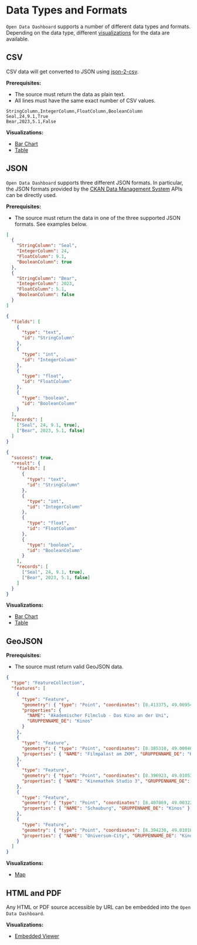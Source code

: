 # Data Types and Formats

`Open Data Dashboard` supports a number of different data types and formats.
Depending on the data type, different [visualizations](visualizations.md) for the data are available.

## CSV

CSV data will get converted to JSON using [json-2-csv](https://www.npmjs.com/package/json-2-csv).

**Prerequisites:**

- The source must return the data as plain text.
- All lines must have the same exact number of CSV values.

````csv title="Example Data" linenums="1"
StringColumn,IntegerColumn,FloatColumn,BooleanColumn
Seal,24,9.1,True
Bear,2023,5.1,False
````

**Visualizations:**

- [Bar Chart](visualizations.md#bar-chart)
- [Table](visualizations.md#table)

## JSON

`Open Data Dashboard` supports three different JSON formats.
In particular, the JSON formats provided by the [CKAN Data Management System](https://ckan.org/) APIs can be directly used.

**Prerequisites:**

- The source must return the data in one of the three supported JSON formats. See examples below.

````json title="Example Data (Format 1)" linenums="1"
[
  {
    "StringColumn": "Seal",
    "IntegerColumn": 24,
    "FloatColumn": 9.1,
    "BooleanColumn": true
  },
  {
    "StringColumn": "Bear",
    "IntegerColumn": 2023,
    "FloatColumn": 5.1,
    "BooleanColumn": false
  }
]
````

````json title="Example Data (Format 2)" linenums="1"
{
  "fields": [
    {
      "type": "text",
      "id": "StringColumn"
    },
    {
      "type": "int",
      "id": "IntegerColumn"
    },
    {
      "type": "float",
      "id": "FloatColumn"
    },
    {
      "type": "boolean",
      "id": "BooleanColumn"
    }
  ],
  "records": [
    ["Seal", 24, 9.1, true],
    ["Bear", 2023, 5.1, false]
  ]
}
````

````json title="Example Data (Format 3)" linenums="1"
{
  "success": true,
  "result": {
    "fields": [
      {
        "type": "text",
        "id": "StringColumn"
      },
      {
        "type": "int",
        "id": "IntegerColumn"
      },
      {
        "type": "float",
        "id": "FloatColumn"
      },
      {
        "type": "boolean",
        "id": "BooleanColumn"
      }
    ],
    "records": [
      ["Seal", 24, 9.1, true],
      ["Bear", 2023, 5.1, false]
    ]
  }
}
````

**Visualizations:**

- [Bar Chart](visualizations.md#bar-chart)
- [Table](visualizations.md#table)

## GeoJSON

**Prerequisites:**

- The source must return valid GeoJSON data.

````json title="Example Data"
{
  "type": "FeatureCollection",
  "features": [
    {
      "type": "Feature",
      "geometry": { "type": "Point", "coordinates": [8.413375, 49.009543] },
      "properties": {
        "NAME": "Akademischer Filmclub - Das Kino an der Uni",
        "GRUPPENNAME_DE": "Kinos"
      }
    },
    {
      "type": "Feature",
      "geometry": { "type": "Point", "coordinates": [8.385310, 49.000467] },
      "properties": { "NAME": "Filmpalast am ZKM", "GRUPPENNAME_DE": "Kinos" }
    },
    {
      "type": "Feature",
      "geometry": { "type": "Point", "coordinates": [8.396923, 49.010530] },
      "properties": { "NAME": "Kinemathek Studio 3", "GRUPPENNAME_DE": "Kinos" }
    },
    {
      "type": "Feature",
      "geometry": { "type": "Point", "coordinates": [8.407869, 49.0032291] },
      "properties": { "NAME": "Schauburg", "GRUPPENNAME_DE": "Kinos" }
    },
    {
      "type": "Feature",
      "geometry": { "type": "Point", "coordinates": [8.394230, 49.010161] },
      "properties": { "NAME": "Universum-City", "GRUPPENNAME_DE": "Kinos" }
    }
  ]
}
````

**Visualizations:**

- [Map](visualizations.md#map)

## HTML and PDF

Any HTML or PDF source accessible by URL can be embedded into the `Open Data Dashboard`.

**Visualizations:**

- [Embedded Viewer](visualizations.md#embedded-viewer)
